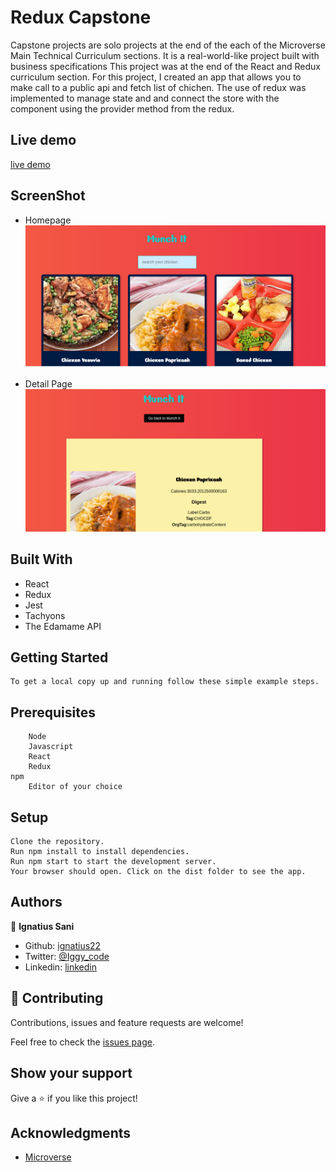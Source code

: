 # Redux Capstone

Capstone projects are solo projects at the end of the each of the Microverse Main Technical Curriculum sections. It is a real-world-like project built with business specifications This project was at the end of the React and Redux curriculum section. For this project, I created an app that allows you to make call to a public api and fetch list of chichen. The use of redux was implemented to manage state and and connect the store with the component using the provider method from the redux.

## Live demo

[live demo](https://munch-it.netlify.app/)

## ScreenShot

- Homepage
![alt text](./src/img/Homepage.png)

- Detail Page
![alt text](./src/img/single.png)



## Built With

- React
- Redux
- Jest
- Tachyons
- The Edamame API


## Getting Started 

	To get a local copy up and running follow these simple example steps.

## Prerequisites

		Node
		Javascript
		React
		Redux
    npm
		Editor of your choice
		

## Setup

	Clone the repository.
	Run npm install to install dependencies.
	Run npm start to start the development server.
	Your browser should open. Click on the dist folder to see the app.



## Authors

👤 **Ignatius Sani**

- Github: [ignatius22](https://github.com/ignatius22)
- Twitter: [@Iggy_code](https://twitter.com/iggy_code)
- Linkedin: [linkedin](https://www.linkedin.com/in/ignatiussani)


## 🤝 Contributing

Contributions, issues and feature requests are welcome!

Feel free to check the <a href="https://github.com/ignatius22/redux-capstone/issues" target="_blank">issues page</a>.

## Show your support

Give a ⭐️ if you like this project!

## Acknowledgments
 
- <a href="https://www.microverse.org/" target="_blank">Microverse</a>
